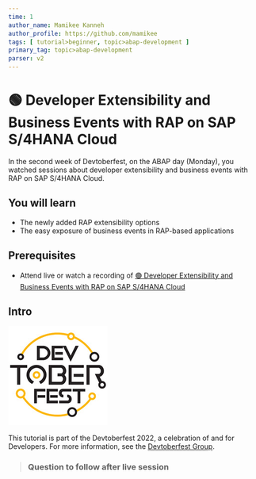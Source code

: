 ```yaml
---
time: 1
author_name: Mamikee Kanneh
author_profile: https://github.com/mamikee
tags: [ tutorial>beginner, topic>abap-development ]
primary_tag: topic>abap-development
parser: v2
---
```


# 🟢 Developer Extensibility and Business Events with RAP on SAP S/4HANA Cloud

<!-- description --> In the second week of Devtoberfest, on the ABAP day (Monday), you watched sessions about developer extensibility and business events with RAP on SAP S/4HANA Cloud.

## You will learn

- The newly added RAP extensibility options
- The easy exposure of business events in RAP-based applications

## Prerequisites

- Attend live or watch a recording of [🟢 Developer Extensibility and Business Events with RAP on SAP S/4HANA Cloud](https://groups.community.sap.com/t5/devtoberfest/developer-extensibility-and-business-events-with-rap-on-sap-s/ec-p/8998#M33)
  
## Intro

![Devtoberfest](Devtoberfest.jpg)

This tutorial is part of the Devtoberfest 2022, a celebration of and for Developers. For more information, see the [Devtoberfest Group](https://groups.community.sap.com/t5/devtoberfest/gh-p/Devtoberfest).

>### Question to follow after live session 